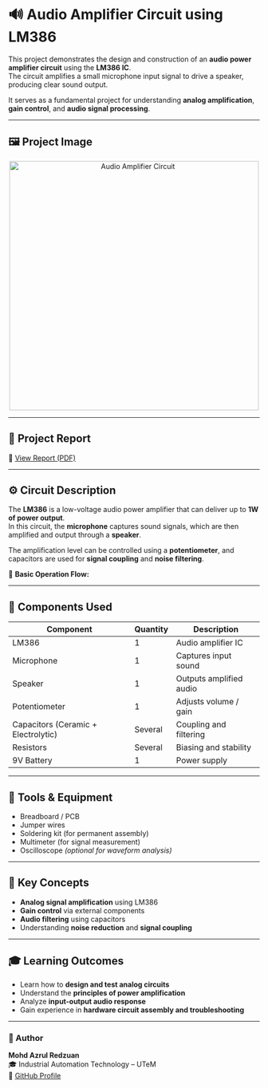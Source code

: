 # 🔊 Audio Amplifier Circuit using LM386

This project demonstrates the design and construction of an **audio power amplifier circuit** using the **LM386 IC**.  
The circuit amplifies a small microphone input signal to drive a speaker, producing clear sound output.  

It serves as a fundamental project for understanding **analog amplification**, **gain control**, and **audio signal processing**.

---

## 🖼️ Project Image
<p align="center">
  <img src="Audio_Amplifier_Circuit.jpg" alt="Audio Amplifier Circuit" width="500"/>
</p>


---

## 📄 Project Report
📘 [View Report (PDF)](Audo_Amplifier_Circuit_Report.pdf)

---

## ⚙️ Circuit Description

The **LM386** is a low-voltage audio power amplifier that can deliver up to **1W of power output**.  
In this circuit, the **microphone** captures sound signals, which are then amplified and output through a **speaker**.

The amplification level can be controlled using a **potentiometer**, and capacitors are used for **signal coupling** and **noise filtering**.

🧩 **Basic Operation Flow:**

---

## 🔧 Components Used

| Component | Quantity | Description |
|------------|-----------|-------------|
| LM386 | 1 | Audio amplifier IC |
| Microphone | 1 | Captures input sound |
| Speaker | 1 | Outputs amplified audio |
| Potentiometer | 1 | Adjusts volume / gain |
| Capacitors (Ceramic + Electrolytic) | Several | Coupling and filtering |
| Resistors | Several | Biasing and stability |
| 9V Battery | 1 | Power supply |

---

## 🧰 Tools & Equipment
- Breadboard / PCB  
- Jumper wires  
- Soldering kit (for permanent assembly)  
- Multimeter (for signal measurement)  
- Oscilloscope *(optional for waveform analysis)*

---

## 🧠 Key Concepts
- **Analog signal amplification** using LM386  
- **Gain control** via external components  
- **Audio filtering** using capacitors  
- Understanding **noise reduction** and **signal coupling**

---

## 🎓 Learning Outcomes
- Learn how to **design and test analog circuits**  
- Understand the **principles of power amplification**  
- Analyze **input-output audio response**  
- Gain experience in **hardware circuit assembly and troubleshooting**

---

### 👤 Author
**Mohd Azrul Redzuan**  
🎓 Industrial Automation Technology – UTeM  
🔗 [GitHub Profile](https://github.com/muhdazrulredzuan)
